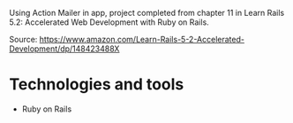 Using Action Mailer in app, project completed from chapter 11 in Learn Rails 5.2: Accelerated Web Development with Ruby on Rails.


Source: https://www.amazon.com/Learn-Rails-5-2-Accelerated-Development/dp/148423488X


# Technologies and tools

* Ruby on Rails

